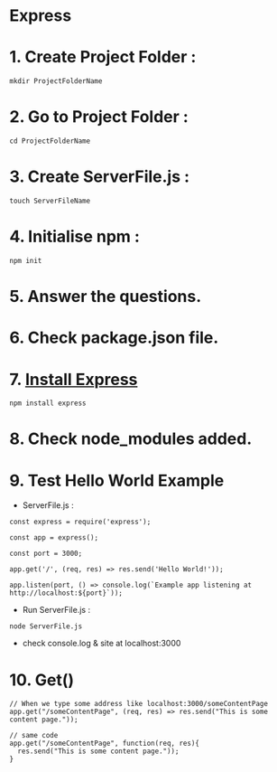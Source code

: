 # Express

# 1. Create Project Folder :
  ```
  mkdir ProjectFolderName
  ```

# 2. Go to Project Folder :
  ```
  cd ProjectFolderName
  ```
  
# 3. Create ServerFile.js : 
  ```
  touch ServerFileName
  ```
  
# 4. Initialise npm :
  ```
  npm init
  ```
  
# 5. Answer the questions.

# 6. Check package.json file.

# 7. [Install Express](https://expressjs.com/ko/starter/installing.html)
  ```
  npm install express
  ```
# 8. Check node_modules added.

# 9. Test Hello World Example

  - ServerFile.js :
  ```
  const express = require('express');
  
  const app = express();
  
  const port = 3000;
  
  app.get('/', (req, res) => res.send('Hello World!'));

  app.listen(port, () => console.log(`Example app listening at http://localhost:${port}`));
  
  ```
  
  - Run ServerFile.js : 
  ```
  node ServerFile.js
  ```
  
  - check console.log & site at localhost:3000

# 10. Get()
  ```
  // When we type some address like localhost:3000/someContentPage
  app.get("/someContentPage", (req, res) => res.send("This is some content page."));
  
  // same code
  app.get("/someContentPage", function(req, res){
    res.send("This is some content page."));
  }
  ```
